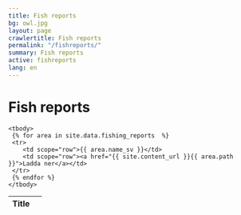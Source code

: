```yaml
---
title: Fish reports
bg: owl.jpg
layout: page
crawlertitle: Fish reports
permalink: "/fishreports/"
summary: Fish reports
active: fishreports
lang: en
---
```


# Fish reports

<table class="responsive-table">
    <thead>
      <tr>
        <th scope="col">Title</th>
        <th scope="col"></th>
      </tr>
    </thead>

    <tbody>
     {% for area in site.data.fishing_reports  %}
     <tr>
        <td scope="row">{{ area.name_sv }}</td>
        <td scope="row"><a href="{{ site.content_url }}{{ area.path }}">Ladda ner</a></td>
     </tr>
     {% endfor %}
    </tbody>
</table>
